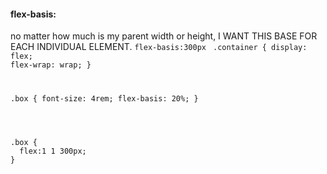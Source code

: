 <span><h4>flex-basis:</h4></span> no matter how much is my parent width or height, I WANT THIS BASE FOR EACH INDIVIDUAL ELEMENT.
<code>flex-basis:300px</code>
<code>
.container {
display: flex;
flex-wrap: wrap;
}

.box {
font-size: 4rem;
flex-basis: 20%;
}
</code>

<code>
<!-- short cut -->
<!-- flex:flex-grow flex-shrink flex-basis -->
.box {
  flex:1 1 300px;
}
</code>
